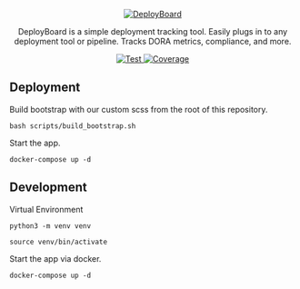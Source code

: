 <p align="center">
  <a href="https://www.deployboard.io"><img src="https://user-images.githubusercontent.com/7454248/108596582-f253f380-7353-11eb-838d-18f44478a67a.png" alt="DeployBoard"></a>
</p>
<p align="center">
  DeployBoard is a simple deployment tracking tool. Easily plugs in to any deployment tool or pipeline. Tracks DORA metrics, compliance, and more.
</p>
<p align="center">
  <a href="https://github.com/DeployBoard/deployboard/actions?query=workflow%3ATest+branch%3Amain" target="_blank">
    <img src="https://github.com/DeployBoard/deployboard/workflows/Test/badge.svg" alt="Test">
  </a>
  <a href="https://codecov.io/gh/DeployBoard/deployboard" target="_blank">
    <img src="https://codecov.io/gh/DeployBoard/deployboard/branch/main/graph/badge.svg" alt="Coverage">
  </a>
</p>

## Deployment

Build bootstrap with our custom scss from the root of this repository.

`bash scripts/build_bootstrap.sh`

Start the app.

`docker-compose up -d`

## Development

Virtual Environment

`python3 -m venv venv`

`source venv/bin/activate`

Start the app via docker.

`docker-compose up -d`
